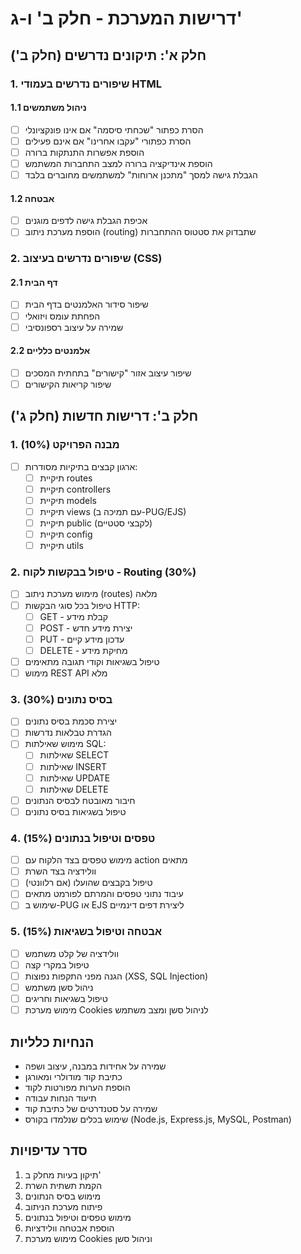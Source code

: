 # דרישות המערכת - חלק ב' ו-ג'

## חלק א': תיקונים נדרשים (חלק ב')

### 1. שיפורים נדרשים בעמודי HTML

#### 1.1 ניהול משתמשים
- [ ] הסרת כפתור "שכחתי סיסמה" אם אינו פונקציונלי
- [ ] הסרת כפתורי "עקבו אחרינו" אם אינם פעילים
- [ ] הוספת אפשרות התנתקות ברורה
- [ ] הוספת אינדיקציה ברורה למצב התחברות המשתמש
- [ ] הגבלת גישה למסך "מתכנן ארוחות" למשתמשים מחוברים בלבד

#### 1.2 אבטחה
- [ ] אכיפת הגבלת גישה לדפים מוגנים
- [ ] הוספת מערכת ניתוב (routing) שתבדוק את סטטוס ההתחברות

### 2. שיפורים נדרשים בעיצוב (CSS)

#### 2.1 דף הבית
- [ ] שיפור סידור האלמנטים בדף הבית
- [ ] הפחתת עומס ויזואלי
- [ ] שמירה על עיצוב רספונסיבי

#### 2.2 אלמנטים כלליים
- [ ] שיפור עיצוב אזור "קישורים" בתחתית המסכים
- [ ] שיפור קריאות הקישורים

## חלק ב': דרישות חדשות (חלק ג')

### 1. מבנה הפרויקט (10%)
- [ ] ארגון קבצים בתיקיות מסודרות:
  - [ ] תיקיית routes
  - [ ] תיקיית controllers
  - [ ] תיקיית models
  - [ ] תיקיית views (עם תמיכה ב-PUG/EJS)
  - [ ] תיקיית public (לקבצי סטטיים)
  - [ ] תיקיית config
  - [ ] תיקיית utils

### 2. טיפול בבקשות לקוח - Routing (30%)
- [ ] מימוש מערכת ניתוב (routes) מלאה
- [ ] טיפול בכל סוגי הבקשות HTTP:
  - [ ] GET - קבלת מידע
  - [ ] POST - יצירת מידע חדש
  - [ ] PUT - עדכון מידע קיים
  - [ ] DELETE - מחיקת מידע
- [ ] טיפול בשגיאות וקודי תגובה מתאימים
- [ ] מימוש REST API מלא

### 3. בסיס נתונים (30%)
- [ ] יצירת סכמת בסיס נתונים
- [ ] הגדרת טבלאות נדרשות
- [ ] מימוש שאילתות SQL:
  - [ ] שאילתות SELECT
  - [ ] שאילתות INSERT
  - [ ] שאילתות UPDATE
  - [ ] שאילתות DELETE
- [ ] חיבור מאובטח לבסיס הנתונים
- [ ] טיפול בשגיאות בסיס נתונים

### 4. טפסים וטיפול בנתונים (15%)
- [ ] מימוש טפסים בצד הלקוח עם action מתאים
- [ ] וולידציה בצד השרת
- [ ] טיפול בקבצים שהועלו (אם רלוונטי)
- [ ] עיבוד נתוני טפסים והמרתם לפורמט מתאים
- [ ] שימוש ב-PUG או EJS ליצירת דפים דינמיים

### 5. אבטחה וטיפול בשגיאות (15%)
- [ ] וולידציה של קלט משתמש
- [ ] טיפול במקרי קצה
- [ ] הגנה מפני התקפות נפוצות (XSS, SQL Injection)
- [ ] ניהול סשן משתמש
- [ ] טיפול בשגיאות וחריגים
- [ ] מימוש מערכת Cookies לניהול סשן ומצב משתמש

## הנחיות כלליות
- שמירה על אחידות במבנה, עיצוב ושפה
- כתיבת קוד מודולרי ומאורגן
- הוספת הערות מפורטות לקוד
- תיעוד הנחות עבודה
- שמירה על סטנדרטים של כתיבת קוד
- שימוש בכלים שנלמדו בקורס (Node.js, Express.js, MySQL, Postman)

## סדר עדיפויות
1. תיקון בעיות מחלק ב'
2. הקמת תשתית השרת
3. מימוש בסיס הנתונים
4. פיתוח מערכת הניתוב
5. מימוש טפסים וטיפול בנתונים
6. הוספת אבטחה וולידציות
7. מימוש מערכת Cookies וניהול סשן 
